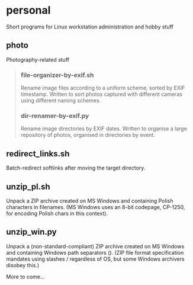 # personal
Short programs for Linux workstation administration and hobby stuff

## photo
Photography-related stuff

> ### file-organizer-by-exif.sh
> Rename image files according to a uniform scheme, sorted by EXIF timestamp.
> Written to sort photos captured with different cameras using different naming schemes.
> 
> ### dir-renamer-by-exif.py
> Rename image directories by EXIF dates. Written to organise a large repository of photos, organised in directories by event.

## redirect_links.sh
Batch-redirect softlinks after moving the target directory.

## unzip_pl.sh
Unpack a ZIP archive created on MS Windows and containing Polish characters in filenames. (MS Windows uses an 8-bit codepage, CP-1250, for encoding Polish chars in this context).

## unzip_win.py
Unpack a (non-standard-compliant) ZIP archive created on MS Windows and containing Windows path separators (\). (ZIP file format specification mandates using slashes / regardless of OS, but some Windows archivers disobey this.)

More to come...
